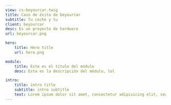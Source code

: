 ```yaml
---
view: cs-beyourcar.twig
title: Caso de éxito de beyourcar
subtitle: Tu coche y tu
client: beyourcar
desc: Es un proyecto de hardware
url: beyourcar.png

hero:
    title: Hero title
    url: hero.png

module:
    title: Este es el título del módulo
    desc: Esta es la descripción del módulo, lol

intro:
    title: intro title
    subtitle: intro subtitle
    text: Lorem ipsum dolor sit amet, consectetur adipisicing elit, sed do eiusmod tempor incididunt ut labore et dolore magna aliqua. Ut enim ad minim veniam, quis nostrud exercitation ullamco laboris nisi ut aliquip ex ea commodo consequat. Duis aute irure dolor in reprehenderit in voluptate velit esse cillum dolore eu fugiat nulla pariatur. Excepteur sint occaecat cupidatat non proident, sunt in culpa qui officia deserunt mollit anim id est laborum.
---
```


